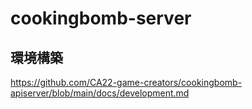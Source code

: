 # cookingbomb-server

## 環境構築

https://github.com/CA22-game-creators/cookingbomb-apiserver/blob/main/docs/development.md
